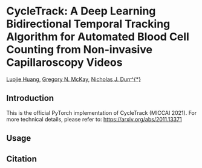 # CycleTrack: A Deep Learning Bidirectional Temporal Tracking Algorithm for Automated Blood Cell Counting from Non-invasive Capillaroscopy Videos
[Luojie Huang](https://github.com/LuojieH), [Gregory N. McKay](https://scholar.google.com/citations?user=rVd2TRUAAAAJ&hl=en), [Nicholas J. Durr^{*}](https://durr.jhu.edu/)
## Introduction
This is the official PyTorch implementation of CycleTrack (MICCAI 2021). For more technical details, please refer to: https://arxiv.org/abs/2011.13371
## Usage
## Citation
